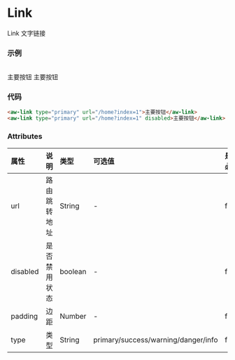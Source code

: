 # Link

Link 文字链接

### 示例

<br/>
<aw-link type="primary" url="/home?index=1">主要按钮</aw-link>
<aw-link type="primary" url="/home?index=1" disabled>主要按钮</aw-link>

### 代码

```html
<aw-link type="primary" url="/home?index=1">主要按钮</aw-link>
<aw-link type="primary" url="/home?index=1" disabled>主要按钮</aw-link>
```

### Attributes

| 属性     | 说明         | 类型    | 可选值                              | 是否必要 | 默认值 |
| :------- | :----------- | :------ | :---------------------------------- | :------- | :----- |
| url      | 路由跳转地址 | String  | -                                   | false    | -      |
| disabled | 是否禁用状态 | boolean | -                                   | false    | false  |
| padding  | 边距         | Number  | -                                   | false    | 3      |
| type     | 类型         | String  | primary/success/warning/danger/info | false    | -      |

